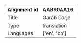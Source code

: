 |Alignment id | AAB90AA16
| --- | --- 
|Title | Garab Dorje 
|Type | translation
|Languages | ['en', 'bo']